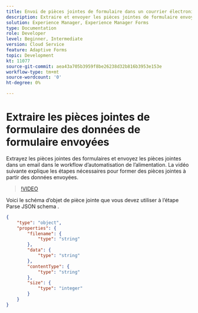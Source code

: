 ```yaml
---
title: Envoi de pièces jointes de formulaire dans un courrier électronique
description: Extraire et envoyer les pièces jointes de formulaire envoyées dans un email à l’aide de l’automatisation du processus
solution: Experience Manager, Experience Manager Forms
type: Documentation
role: Developer
level: Beginner, Intermediate
version: Cloud Service
feature: Adaptive Forms
topic: Development
kt: 11077
source-git-commit: aea43a705b3959f8be26238d32b816b3953e153e
workflow-type: tm+mt
source-wordcount: '0'
ht-degree: 0%

---
```


# Extraire les pièces jointes de formulaire des données de formulaire envoyées

Extrayez les pièces jointes des formulaires et envoyez les pièces jointes dans un email dans le workflow d’automatisation de l’alimentation.
La vidéo suivante explique les étapes nécessaires pour former des pièces jointes à partir des données envoyées.
>[!VIDEO](https://video.tv.adobe.com/v/3409017/?quality=12&learn=on)

Voici le schéma d’objet de pièce jointe que vous devez utiliser à l’étape Parse JSON schema .

```json
{
    "type": "object",
    "properties": {
        "filename": {
            "type": "string"
        },
        "data": {
            "type": "string"
        },
        "contentType": {
            "type": "string"
        },
        "size": {
            "type": "integer"
        }
    }
}
```
